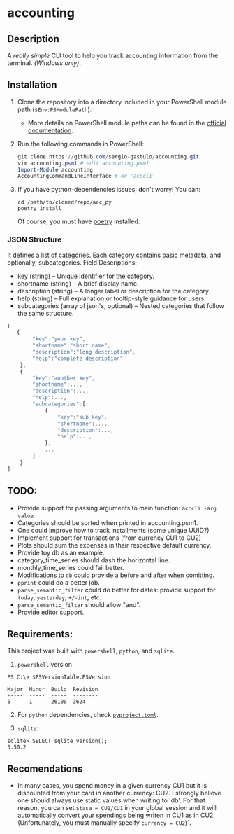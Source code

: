 # accounting

## **Description**  
A *really simple* CLI tool to help you track accounting information from the terminal. *(Windows only)*.  

## **Installation**  
1. Clone the repository into a directory included in your PowerShell module path (`$Env:PSModulePath`).  
   - More details on PowerShell module paths can be found in the [official documentation](https://learn.microsoft.com/es-es/powershell/module/microsoft.powershell.core/about/about_psmodulepath?view=powershell-7.5).  

2. Run the following commands in PowerShell:
   ```powershell
   git clone https://github.com/sergio-gastulo/accounting.git
   vim accounting.psm1 # edit accounting.psm1
   Import-Module accounting
   AccountingCommandLineInterface # or 'acccli'
   ```

3. If you have python-dependencies issues, don't worry! You can:
	```
	cd /path/to/cloned/repo/acc_py
	poetry install
	```
	Of course, you must have [poetry](https://python-poetry.org/) installed.

### JSON Structure
It defines a list of categories. Each category contains basic metadata, and optionally, subcategories. Field Descriptions: 
* key (string) – Unique identifier for the category.
* shortname (string) – A brief display name.
* description (string) – A longer label or description for the category.
* help (string) – Full explanation or tooltip-style guidance for users.
* subcategories (array of json's, optional) – Nested categories that follow the same structure.
```js
[
   {
		"key":"your key",
		"shortname":"short name",
		"description":"long description",
		"help":"complete description"
	},
	{
		"key":"another key",
		"shortname":...,
		"description":...,
		"help":...,
		"subcategories":[
			{
				"key":"sub key",
				"shortname":...,
				"description":...,
				"help":...,
         	},
			...
		]
	}
]
```

## TODO:
- Provide support for passing arguments to main function: `acccli -arg value`. 
- Categories should be sorted when printed in accounting.psm1.
- One could improve how to track installments (some unique UUID?)
- Implement support for transactions (from currency CU1 to CU2)
- Plots should sum the expenses in their respective default currency.
- Provide toy db as an example.
- category_time_series should dash the horizontal line.
- monthly_time_series could fail better.
- Modifications to `db` could provide a before and after when comitting. 
- `pprint` could do a better job.
- `parse_semantic_filter` could do better for dates: provide support for `today`, `yesterday`, `+/-int`, etc.
- `parse_semantic_filter` should allow "and".
- Provide editor support.

## Requirements:
This project was built with `powershell`, `python`, and `sqlite`.
1. `powershell` version
```
PS C:\> $PSVersionTable.PSVersion

Major  Minor  Build  Revision
-----  -----  -----  --------
5      1      26100  3624
```
2. For `python` dependencies, check [`pyproject.toml`](acc_py/pyproject.toml).

3. `sqlite`:
```
sqlite> SELECT sqlite_version();
3.50.2
```

## Recomendations
- In many cases, you spend money in a given currency CU1 but it is discounted from your card in another currency: CU2. I strongly believe one should always use static values when writing to 'db'. For that reason, you can set `$tasa = CU2/CU1` in your global session and it will automatically convert your spendings being writen in CU1 as in CU2. (Unfortunately, you must manually specify `currency = CU2`)`.
